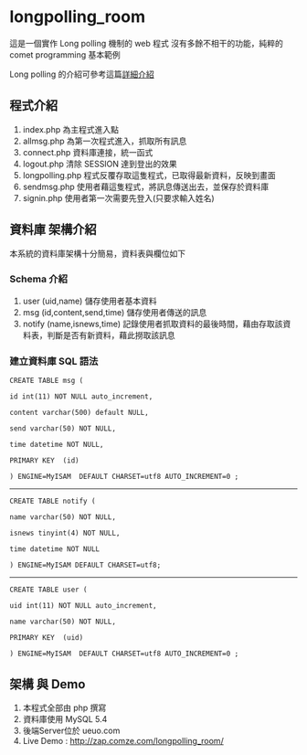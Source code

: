 longpolling_room
================

這是一個實作 Long polling 機制的 web 程式
沒有多餘不相干的功能，純粹的 comet programming 基本範例

Long polling 的介紹可參考這篇[詳細介紹](http://josephj.com/entry.php?id=358)


## 程式介紹

1. index.php   為主程式進入點
2. allmsg.php 	為第一次程式進入，抓取所有訊息
3.	connect.php 資料庫連接，統一函式
4.	logout.php  清除 SESSION 達到登出的效果 
5.	longpolling.php  程式反覆存取這隻程式，已取得最新資料，反映到畫面
6.	sendmsg.php  使用者藉這隻程式，將訊息傳送出去，並保存於資料庫
7.	signin.php   使用者第一次需要先登入(只要求輸入姓名)


## 資料庫 架構介紹

本系統的資料庫架構十分簡易，資料表與欄位如下

### Schema 介紹
1. user (uid,name) 儲存使用者基本資料
2. msg (id,content,send,time) 儲存使用者傳送的訊息
3. notify (name,isnews,time) 記錄使用者抓取資料的最後時間，藉由存取該資料表，判斷是否有新資料，藉此撈取該訊息

### 建立資料庫 SQL 語法

    CREATE TABLE msg (  
    
    id int(11) NOT NULL auto_increment,  
    
    content varchar(500) default NULL,  
    
    send varchar(50) NOT NULL,  
    
    time datetime NOT NULL,  
    
    PRIMARY KEY  (id)  
    
    ) ENGINE=MyISAM  DEFAULT CHARSET=utf8 AUTO_INCREMENT=0 ;  

* * *
  
    CREATE TABLE notify (  
 
    name varchar(50) NOT NULL,  
    
    isnews tinyint(4) NOT NULL,  
    
    time datetime NOT NULL  
    
    ) ENGINE=MyISAM DEFAULT CHARSET=utf8;  
    
* * *
  
    CREATE TABLE user (  
  
    uid int(11) NOT NULL auto_increment,  
    
    name varchar(50) NOT NULL,  
    
    PRIMARY KEY  (uid)  
    
    ) ENGINE=MyISAM  DEFAULT CHARSET=utf8 AUTO_INCREMENT=0 ;


## 架構 與 Demo

1. 本程式全部由 php 撰寫
2. 資料庫使用 MySQL 5.4
3. 後端Server位於 ueuo.com
4. Live Demo : http://zap.comze.com/longpolling_room/

